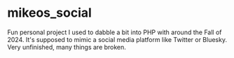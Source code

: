 # mikeos_social

Fun personal project I used to dabble a bit into PHP with around the Fall of 2024. It's supposed to mimic a social media platform
like Twitter or Bluesky. Very unfinished, many things are broken.

